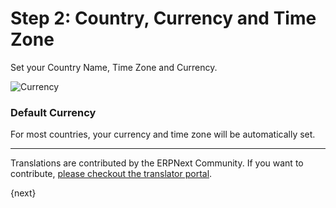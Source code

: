 <!-- add-breadcrumbs -->
# Step 2: Country, Currency and Time Zone

Set your Country Name, Time Zone and Currency.

<img alt="Currency" class="screenshot" src="/docs/assets/img/setup-wizard/step-2.png">

### Default Currency

For most countries, your currency and time zone will be automatically set.

---

Translations are contributed by the ERPNext Community. If you want to contribute, [please checkout the translator portal](https://translate.erpnext.com).

{next}
